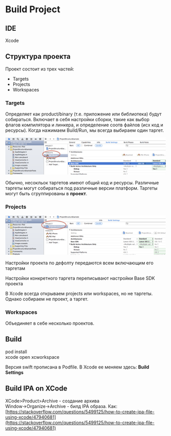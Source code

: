# Build Project

## IDE

Xcode

## Структура проекта

Проект состоит из трех частей:

* Targets
* Projects
* Workspaces

### Targets

Определяет как product/binary \(т.е. приложение или библиотека\) будут собираться. Включает в себя настройки сборки, такие как выбор флагов компилятора и линкера, и определение соотв файлов \(исх код и ресурсы\). Когда нажимаем Build/Run, мы всегда выбираем один таргет.

![&#x413;&#x434;&#x435; &#x442;&#x430;&#x440;&#x433;&#x435;&#x442;&#x44B; &#x43F;&#x435;&#x440;&#x435;&#x447;&#x438;&#x441;&#x43B;&#x44F;&#x44E;&#x442;&#x441;&#x44F;](../../.gitbook/assets/izobrazhenie.png)

Обычно, несокльок таргетов имеют общий код и ресурсы. Различные таргеты могут собираться под различные версии платформ. Таргеты могут быть сгруппированы в **проект**.

### Projects

![](../../.gitbook/assets/izobrazhenie%20%281%29.png)

Настройки проекта по дефолту передаются всем включающим его таргетам

Настройки конкретного таргета переписывают настройки Base SDK проекта

В Xcode всегда открываем projects или workspaces, но не таргеты. Однако собираем не проект, а таргет.

### Workspaces

Объединяет в себе несколько проектов.

## Build

pod install   
xcode open xcworkspace

Версия swift прописана в Podfile. В Xcode ее меняем здесь: **Build Settings**

## Build IPA on XCode

XCode&gt;Product&gt;Archive - создание архива  
Window-&gt;Organize-&gt;Archive - билд IPA образа. Как: [https://stackoverflow.com/questions/5499125/how-to-create-ipa-file-using-xcode/47940681](https://stackoverflow.com/questions/5499125/how-to-create-ipa-file-using-xcode/47940681)



